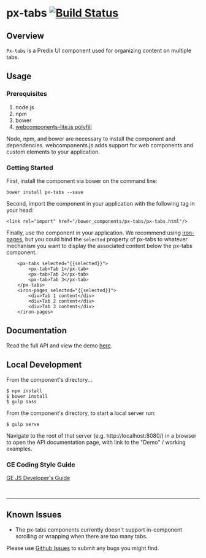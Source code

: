 # px-tabs [![Build Status](https://travis-ci.org/PredixDev/px-tabs.svg?branch=master)](https://travis-ci.org/PredixDev/px-tabs)

## Overview

`Px-tabs` is a Predix UI component used for organizing content on multiple tabs.

## Usage

### Prerequisites
1. node.js
2. npm
3. bower
4. [webcomponents-lite.js polyfill](https://github.com/webcomponents/webcomponentsjs)

Node, npm, and bower are necessary to install the component and dependencies. webcomponents.js adds support for web components and custom elements to your application.

### Getting Started

First, install the component via bower on the command line:

```
bower install px-tabs --save
```

Second, import the component in your application with the following tag in your head:

```
<link rel="import" href="/bower_components/px-tabs/px-tabs.html"/>
```

Finally, use the component in your application. We recommend using [iron-pages](https://www.webcomponents.org/element/PolymerElements/iron-pages), but you could bind the `selected` property of px-tabs to whatever mechanism you want to display the associated content below the px-tabs component.
```
    <px-tabs selected="{{selected}}">
        <px-tab>Tab 1</px-tab>
        <px-tab>Tab 2</px-tab>
        <px-tab>Tab 3</px-tab>
    </px-tabs>
    <iron-pages selected="{{selected}}">
        <div>Tab 1 content</div>
        <div>Tab 2 content</div>
        <div>Tab 3 content</div>
    </iron-pages>
```
## Documentation

Read the full API and view the demo [here](https://predixdev.github.io/px-tabs).

## Local Development

From the component's directory...

```
$ npm install
$ bower install
$ gulp sass
```

From the component's directory, to start a local server run:

```
$ gulp serve
```

Navigate to the root of that server (e.g. http://localhost:8080/) in a browser to open the API documentation page, with link to the "Demo" / working examples.



### GE Coding Style Guide
[GE JS Developer's Guide](https://github.com/GeneralElectric/javascript)

<br />
<hr />

## Known Issues

* The px-tabs components currently doesn't support in-component scrolling or wrapping when there are too many tabs.

Please use [Github Issues](https://github.com/PredixDev/px-tabs/issues) to submit any bugs you might find.
